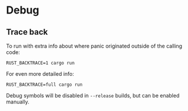 # Debug

## Trace back

To run with extra info about where panic originated outside of the calling code:
```
RUST_BACKTRACE=1 cargo run
```
For even more detailed info:
```
RUST_BACKTRACE=full cargo run
```

Debug symbols will be disabled in `--release` builds, but can be enabled manually.